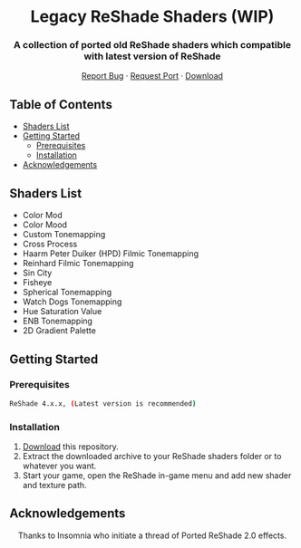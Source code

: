 <!-- PROJECT LOGO -->
<p align="center">
  <h1 align="center">Legacy ReShade Shaders (WIP)</h3>
  <h3 align="center">A collection of ported old ReShade shaders which compatible with latest version of ReShade</h3>

  <p align="center">
    <a href="https://github.com/dddfault/Extended-ReShade-Shaders/issues">Report Bug</a>
    ·
    <a href="https://reshade.me/forum/shader-presentation/2990-ported-reshade-2-x-effects">Request Port</a>
    ·
    <a href="https://github.com/dddfault/Extended-ReShade-Shaders/archive/master.zip">Download</a>
  </p>
</p>



<!-- TABLE OF CONTENTS -->
## Table of Contents

* [Shaders List](#shaders-list)
* [Getting Started](#getting-started)
  * [Prerequisites](#prerequisites)
  * [Installation](#installation)
* [Acknowledgements](#acknowledgements)



<!-- SHADERS LIST -->
## Shaders List

* Color Mod
* Color Mood
* Custom Tonemapping
* Cross Process
* Haarm Peter Duiker (HPD) Filmic Tonemapping
* Reinhard Filmic Tonemapping
* Sin City
* Fisheye
* Spherical Tonemapping
* Watch Dogs Tonemapping
* Hue Saturation Value
* ENB Tonemapping
* 2D Gradient Palette

<!-- GETTING STARTED -->
## Getting Started

### Prerequisites
```sh
ReShade 4.x.x, (Latest version is recommended)
```

### Installation

1. [Download](https://github.com/dddfault/Extended-ReShade-Shaders/archive/master.zip) this repository.
2. Extract the downloaded archive to your ReShade shaders folder or to whatever you want.
3. Start your game, open the ReShade in-game menu and add new shader and texture path.

<!-- ACKNOWLEDGEMENTS -->
## Acknowledgements

<p align="center">
Thanks to Insomnia who initiate a thread of Ported ReShade 2.0 effects.
</p>

